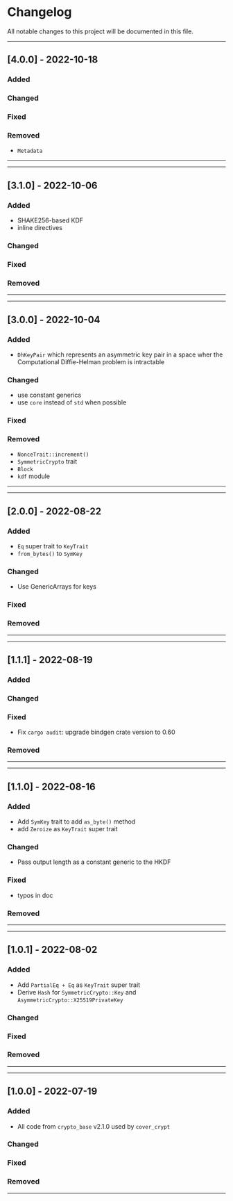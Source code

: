 # Changelog

All notable changes to this project will be documented in this file.

---
## [4.0.0] - 2022-10-18
### Added
### Changed
### Fixed
### Removed
- `Metadata`
---

---
## [3.1.0] - 2022-10-06
### Added
- SHAKE256-based KDF
- inline directives
### Changed
### Fixed
### Removed
---

---
## [3.0.0] - 2022-10-04
### Added
- `DhKeyPair` which represents an asymmetric key pair in a space wher the
  Computational Diffie-Helman problem is intractable
### Changed
- use constant generics
- use `core` instead of `std` when possible
### Fixed
### Removed
- `NonceTrait::increment()`
- `SymmetricCrypto` trait
- `Block`
- `kdf` module
---

---
## [2.0.0] - 2022-08-22
### Added
- `Eq` super trait to `KeyTrait`
- `from_bytes()` to `SymKey`
### Changed
- Use GenericArrays for keys
### Fixed
### Removed
---

---
## [1.1.1] - 2022-08-19
### Added
### Changed
### Fixed
- Fix `cargo audit`: upgrade bindgen crate version to 0.60
### Removed
---

---
## [1.1.0] - 2022-08-16
### Added
- Add `SymKey` trait to add `as_byte()` method
- add `Zeroize` as `KeyTrait` super trait
### Changed
- Pass output length as a constant generic to the HKDF
### Fixed
- typos in doc
### Removed
---

---
## [1.0.1] - 2022-08-02
### Added
- Add `PartialEq + Eq` as `KeyTrait` super trait
- Derive `Hash` for `SymmetricCrypto::Key` and
  `AsymmetricCrypto::X25519PrivateKey`
### Changed
### Fixed
### Removed
---

---
## [1.0.0] - 2022-07-19
### Added
- All code from `crypto_base` v2.1.0 used by `cover_crypt`
### Changed
### Fixed
### Removed
---
